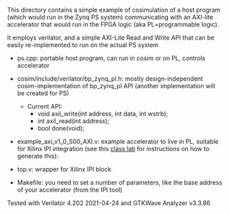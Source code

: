 This directory contains a simple example of cosimulation of a
host program (which would run in the Zynq PS system)
communicating with an AXI-lite accelerator that would run 
in the FPGA logic (aka PL=programmable logic).

It employs verilator, and a simple AXI-Lite Read and Write API
that can be easily re-implemented to run on the actual PS system

- ps.cpp: portable host program, can run in cosim or on PL, controls accelerator

- cosim/include/verilator/bp_zynq_pl.h: mostly design-independent cosim-implementation of bp_zynq_pl API (another implementation will be created for PS)
  - Current API: 
    -   void axil_write(int address, int data, int wstrb);
    -    int axil_read(int address);
    -    bool done(void);

- example_axi_v1_0_S00_AXI.v: example accelerator to live in PL, suitable for Xilinx IPI integration (see this [class lab](https://docs.google.com/document/d/1U9XIxLkjbI1vQR5hxjk8SzqqQ3sM2hCMUXfoK3tGwBU/edit#heading=h.4f0hegamev6v) for instructions on how to generate this): 

- top.v:  wrapper for Xilinx IPI block

- Makefile: you need to set a number of parameters, like the base address of your accelerator (from the IPI tool)

Tested with Verilator 4.202 2021-04-24 and GTKWave Analyzer v3.3.86 
